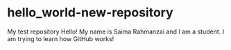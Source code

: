# hello_world-new-repository
My test repository
Hello! My name is Saima Rahmanzai and I am a student.  I am trying to learn how GitHub works!
